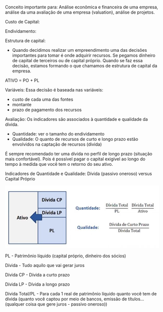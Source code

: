 Conceito importante para: Análise econômica e financeira de uma empresa, análise da uma avaliação de uma empresa (valuation), análise de projetos.
 
Custo de Capital:

Endividamento:
 
Estrutura de capital:
- Quando decidimos realizar um empreendimento uma das decisões importantes para tomar é onde adquirir recursos. Se pegamos dinheiro de capital de terceiros ou de capital próprio. Quando se faz essa decisão, estamos formando o que chamamos de estrutura de capital da empresa.


ATIVO = PO + PL

Variáveis:
Essa decisão é baseada nas variáveis:
- custo de cada uma das fontes
- montante
- prazo de pagamento dos recursos

Avaliação:
Os indicadores são associados à quantidade e qualidade da dívida.
- Quantidade: ver o tamanho do endividamento
- Qualidade: O quanto de recursos de curto e longo prazo estão envolvidos na captação de recursos (divida)
 
É sempre recomendado ter uma dívida no perfil de longo prazo (situação mais confortável). Pois é possível pagar o capital exigível ao longo do tempo à medida que você tem o retorno do seu ativo.

 
Indicadores de Quantidade e Qualidade: Dívida (passivo oneroso) versus Capital Próprio

<img src="../.assets/indQuatQual.JPG">

PL - Patrimônio líquido (capital próprio, dinheiro dos sócios)

Dívida - Tudo aquilo que vai gerar juros

Dívida CP - Dívida a curto prazo

Dívida LP - Dívida a longo prazo 


Dívida Total/PL - Para cada 1 real de patrimônio líquido quanto você tem de dívida (quanto você captou por meio de bancos, emissão de títulos...(qualquer coisa que gere juros - passivo oneroso))